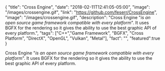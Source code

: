 {
  "title": "Cross Engine",
  "date": "2018-02-11T12:41:05-05:00",
  "image": "/images/crossengine.gif",
  "link": "https://github.com/feserr/CrossEngine",
  "image": "/images/crossengine.gif",
  "description": "Cross Engine \"<em>is an open source game framework compatible with every platform</em>\". It uses BGFX for the rendering so it gives the ability to use the best graphic API of every platform.",
  "tags": ["C++","Game Framework", "BGFX", "Cross Platform", "DirectX", "OpenGL", "Vulkan", "Metal"],
  "fact": "",
  "featured":true
}

Cross Engine "<em>is an open source game framework compatible with every platform</em>". It uses BGFX for the rendering so it gives the ability to use the best graphic API of every platform.
